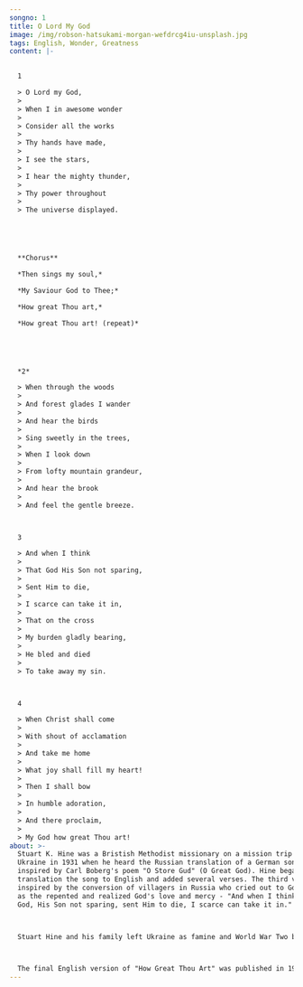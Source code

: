 ```yaml
---
songno: 1
title: O Lord My God
image: /img/robson-hatsukami-morgan-wefdrcg4iu-unsplash.jpg
tags: English, Wonder, Greatness
content: |-
  

  1

  > O Lord my God,
  >
  > When I in awesome wonder
  >
  > Consider all the works
  >
  > Thy hands have made,
  >
  > I see the stars,
  >
  > I hear the mighty thunder,
  >
  > Thy power throughout
  >
  > The universe displayed.





  **Chorus**

  *Then sings my soul,*

  *My Saviour God to Thee;*

  *How great Thou art,*

  *How great Thou art! (repeat)*





  *2*

  > When through the woods
  >
  > And forest glades I wander
  >
  > And hear the birds
  >
  > Sing sweetly in the trees,
  >
  > When I look down
  >
  > From lofty mountain grandeur,
  >
  > And hear the brook
  >
  > And feel the gentle breeze.



  3

  > And when I think
  >
  > That God His Son not sparing,
  >
  > Sent Him to die,
  >
  > I scarce can take it in,
  >
  > That on the cross
  >
  > My burden gladly bearing,
  >
  > He bled and died
  >
  > To take away my sin.



  4

  > When Christ shall come
  >
  > With shout of acclamation
  >
  > And take me home
  >
  > What joy shall fill my heart!
  >
  > Then I shall bow
  >
  > In humble adoration,
  >
  > And there proclaim,
  >
  > My God how great Thou art!
about: >-
  Stuart K. Hine was a Bristish Methodist missionary on a mission trip in
  Ukraine in 1931 when he heard the Russian translation of a German song
  inspired by Carl Boberg's poem "O Store Gud" (O Great God). Hine began to
  translation the song to English and added several verses. The third verse was
  inspired by the conversion of villagers in Russia who cried out to God loudly
  as the repented and realized God's love and mercy - "And when I think that
  God, His Son not sparing, sent Him to die, I scarce can take it in." 



  Stuart Hine and his family left Ukraine as famine and World War Two began, and settled in Somerset, Britain where he continued to serve as a missionary to Polish refugees. The forth verse of "How Great Thou Art" was inspired by displaced Russians who experienced great loss and looked forward to seeing their loved ones again in heaven - "When Christ shall come with shoult of acclamation to take me home, what joy shall fill my heart."



  The final English version of "How Great Thou Art" was published in 1949 and quickly spread among Britian, Africa, India and America.
---
```

